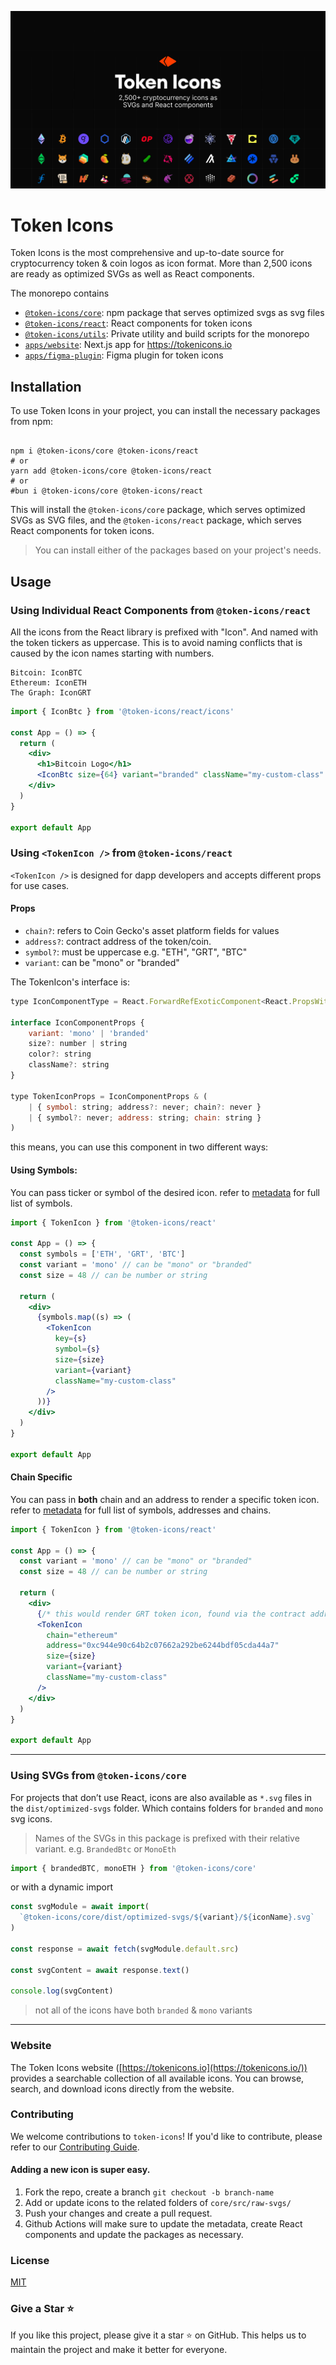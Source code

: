 ![Token Icons](https://raw.githubusercontent.com/0xa3k5/token-icons/main/apps/figma-plugin/src/assets/cover.png)

# Token Icons

Token Icons is the most comprehensive and up-to-date source for cryptocurrency token & coin logos as icon format. More than 2,500 icons are ready as optimized SVGs as well as React components.

The monorepo contains

- [`@token-icons/core`](https://github.com/0xa3k5/token-icons/tree/main/packages/core): npm package that serves optimized svgs as svg files
- [`@token-icons/react`](https://github.com/0xa3k5/token-icons/tree/main/packages/react): React components for token icons
- [`@token-icons/utils`](https://github.com/0xa3k5/token-icons/tree/main/packages/utils): Private utility and build scripts for the monorepo
- [`apps/website`](https://github.com/0xa3k5/token-icons/tree/main/apps/website): Next.js app for https://tokenicons.io
- [`apps/figma-plugin`](https://github.com/0xa3k5/token-icons/tree/main/apps/figma-plugin): Figma plugin for token icons

## Installation

To use Token Icons in your project, you can install the necessary packages from npm:

```

npm i @token-icons/core @token-icons/react
# or
yarn add @token-icons/core @token-icons/react
# or
#bun i @token-icons/core @token-icons/react

```

This will install the `@token-icons/core` package, which serves optimized SVGs as SVG files, and the `@token-icons/react` package, which serves React components for token icons.

> You can install either of the packages based on your project's needs.

## Usage

### Using Individual React Components from `@token-icons/react`

All the icons from the React library is prefixed with "Icon". And named with the token tickers as uppercase. This is to avoid naming conflicts that is caused by the icon names starting with numbers.

```
Bitcoin: IconBTC
Ethereum: IconETH
The Graph: IconGRT
```

```jsx
import { IconBtc } from '@token-icons/react/icons'

const App = () => {
  return (
    <div>
      <h1>Bitcoin Logo</h1>
      <IconBtc size={64} variant="branded" className="my-custom-class" />
    </div>
  )
}

export default App
```

### Using `<TokenIcon />` from `@token-icons/react`

`<TokenIcon />` is designed for dapp developers and accepts different props for use cases.

#### Props

- `chain?`: refers to Coin Gecko's asset platform fields for values
- `address?`: contract address of the token/coin.
- `symbol?`: must be uppercase e.g. "ETH", "GRT", "BTC"
- `variant`: can be "mono" or "branded"

The TokenIcon's interface is:

```js
type IconComponentType = React.ForwardRefExoticComponent<React.PropsWithoutRef<IconComponents.IconComponentProps> & React.RefAttributes<SVGSVGElement>>

interface IconComponentProps {
	variant: 'mono' | 'branded'
	size?: number | string
	color?: string
	className?: string
}

type TokenIconProps = IconComponentProps & (
	| { symbol: string; address?: never; chain?: never }
	| { symbol?: never; address: string; chain: string }
)
```

this means, you can use this component in two different ways:

#### Using Symbols:

You can pass ticker or symbol of the desired icon. refer to [metadata](https://github.com/0xa3k5/token-icons/blob/main/packages/core/src/metadata/tokens.json) for full list of symbols.

```jsx
import { TokenIcon } from '@token-icons/react'

const App = () => {
  const symbols = ['ETH', 'GRT', 'BTC']
  const variant = 'mono' // can be "mono" or "branded"
  const size = 48 // can be number or string

  return (
    <div>
      {symbols.map((s) => (
        <TokenIcon
          key={s}
          symbol={s}
          size={size}
          variant={variant}
          className="my-custom-class"
        />
      ))}
    </div>
  )
}

export default App
```

#### Chain Specific

You can pass in **both** chain and an address to render a specific token icon. refer to [metadata](https://github.com/0xa3k5/token-icons/blob/main/packages/core/src/metadata/tokens.json) for full list of symbols, addresses and chains.

```jsx
import { TokenIcon } from '@token-icons/react'

const App = () => {
  const variant = 'mono' // can be "mono" or "branded"
  const size = 48 // can be number or string

  return (
    <div>
      {/* this would render GRT token icon, found via the contract address on the given chain */}
      <TokenIcon
        chain="ethereum"
        address="0xc944e90c64b2c07662a292be6244bdf05cda44a7"
        size={size}
        variant={variant}
        className="my-custom-class"
      />
    </div>
  )
}

export default App
```

---

### Using SVGs from `@token-icons/core`

For projects that don’t use React, icons are also available as `*.svg` files in the `dist/optimized-svgs` folder. Which contains folders for `branded` and `mono` svg icons.

> Names of the SVGs in this package is prefixed with their relative variant. e.g. `BrandedBtc` or `MonoEth`

```js
import { brandedBTC, monoETH } from '@token-icons/core'
```

or with a dynamic import

```js
const svgModule = await import(
  `@token-icons/core/dist/optimized-svgs/${variant}/${iconName}.svg`
)

const response = await fetch(svgModule.default.src)

const svgContent = await response.text()

console.log(svgContent)
```

> not all of the icons have both `branded` & `mono` variants

---

### Website

The Token Icons website ([https://tokenicons.io](https://tokenicons.io/)) provides a searchable collection of all available icons. You can browse, search, and download icons directly from the website.


### Contributing

We welcome contributions to `token-icons`! If you'd like to contribute, please refer to our [Contributing Guide](https://github.com/0xa3k5/token-icons/blob/main/CONTRIBUTING.md).

#### Adding a new icon is super easy.

1. Fork the repo, create a branch `git checkout -b branch-name`
2. Add or update icons to the related folders of `core/src/raw-svgs/`
3. Push your changes and create a pull request.
4. Github Actions will make sure to update the metadata, create React components and update the packages as necessary. 

### License

[MIT](https://github.com/0xa3k5/token-icons/blob/main/LICENSE)

### Give a Star ⭐️

If you like this project, please give it a star ⭐️ on GitHub. This helps us to maintain the project and make it better for everyone.